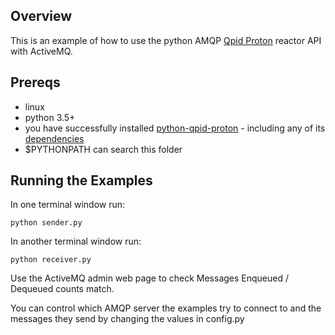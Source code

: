 ## Overview
This is an example of how to use the python AMQP [Qpid Proton](https://qpid.apache.org/proton/index.html) reactor API with ActiveMQ.

## Prereqs
- linux
- python 3.5+
- you have successfully installed [python-qpid-proton](https://pypi.python.org/pypi/python-qpid-proton) - including any of its [dependencies](https://github.com/apache/qpid-proton/blob/master/INSTALL.md)
- $PYTHONPATH can search this folder

## Running the Examples
In one terminal window run:

    python sender.py

In another terminal window run:

    python receiver.py

Use the ActiveMQ admin web page to check Messages Enqueued / Dequeued counts match. 

You can control which AMQP server the examples try to connect to and the messages they send by changing the values in config.py